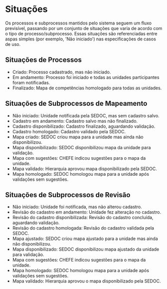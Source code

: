 # Situações

Os processos e subprocessos mantidos pelo sistema seguem um fluxo previsível, passando por um conjunto de situações que varia de acordo com o tipo de processo/subprocesso. Essas situações são referenciadas entre aspas simples (por exemplo, 'Não iniciado') nas especificações de casos de uso.

## Situações de Processos
- Criado: Processo cadastrado, mas não iniciado.
- Em andamento: Processo foi iniciado e todas as unidades participantes foram notificadas.
- Finalizado: Mapa de competências homologado para todas as unidades.

## Situações de Subprocessos de Mapeamento
- Não iniciado: Unidade notificada pela SEDOC, mas sem cadastro salvo.
- Cadastro em andamento: Cadastro salvo mas não finalizado.
- Cadastro disponibilizado: Cadastro finalizado, aguardando validação.
- Cadastro homologado: Cadastro validado pela SEDOC.
- Mapa criado: SEDOC criou mapa para a unidade mas ainda não disponibilizou.
- Mapa disponibilizado: SEDOC disponibilizou mapa da unidade para validação.
- Mapa com sugestões: CHEFE indicou sugestões para o mapa da unidade.
- Mapa validado: Hierarquia aprovou mapa disponibilizado pela SEDOC.
- Mapa homologado: SEDOC homologou mapa para a unidade após validações sem sugestões.

## Situações de Subprocessos de Revisão
- Não iniciado: Unidade foi notificada, mas não alterou cadastro.
- Revisão do cadastro em andamento: Unidade fez alteração no cadastro.
- Revisão do cadastro disponibilizada: Revisão do cadastro concluída, aguardando validação.
- Revisão do cadastro homologada: Revisão do cadastro validada pela SEDOC.
- Mapa ajustado: SEDOC criou mapa ajustado para a unidade mas ainda não disponibilizou.
- Mapa disponibilizado: SEDOC disponibilizou mapa ajustado da unidade para validação.
- Mapa com sugestões: CHEFE indicou sugestões para o mapa da unidade.
- Mapa homologado: SEDOC homologou mapa para a unidade após validações sem sugestões.
- Mapa validado: Hierarquia aprovou o mapa disponibilizado pela SEDOC.
